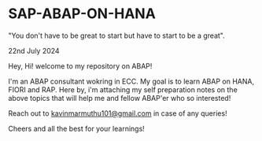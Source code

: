 # SAP-ABAP-ON-HANA

"You don't have to be great to start but have to start to be a great".

22nd July 2024

Hey, Hi! welcome to my repository on ABAP!

I'm an ABAP consultant wokring in ECC. My goal is to learn ABAP on HANA, FIORI and RAP. 
Here by, i'm attaching my self preparation notes on the above topics that will help me and fellow ABAP'er who so interested!

Reach out to kavinmarmuthu101@gmail.com in case of any queries!

Cheers and all the best for your learnings!
